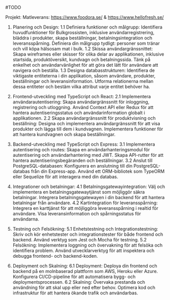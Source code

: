 #TODO

Projekt: Matleverans: https://www.foodora.se/ & https://www.hellofresh.se/

1. Planering och Design:
   1.1 Definiera funktioner och målgrupp:
   Identifiera huvudfunktioner för Bulkgrossisten, inklusive användarregistrering, bläddra i produkter, skapa beställningar, betalningsintegration och leveransspårning.
   Definiera din målgrupp tydligt: personer som tränar och vill köpa hälsosam mat i bulk.
   1.2 Skissa användargränssnittet:
   Skapa wireframes eller skisser för olika delar av applikationen, inklusive startsida, produktöversikt, kundvagn och betalningssida.
   Tänk på enkelhet och användarvänlighet för att göra det lätt för användare att navigera och beställa.
   1.3 Designa databasstrukturen:
   Identifiera de viktigaste entiteterna i din applikation, såsom användare, produkter, beställningar och leveransinformation.
   Utforma relationerna mellan dessa entiteter och bestäm vilka attribut varje entitet behöver ha.

2. Frontend-utveckling med TypeScript och React:
   2.1 Implementera användarautentisering:
   Skapa användargränssnitt för inloggning, registrering och utloggning.
   Använd Context API eller Redux för att hantera autentiseringsstatus och användarinformation globalt i applikationen.
   2.2 Skapa användargränssnitt för produktvisning och beställning:
   Designa och implementera användargränssnitt för att visa produkter och lägga till dem i kundvagnen.
   Implementera funktioner för att hantera kundvagnen och skapa beställningar.

3. Backend-utveckling med TypeScript och Express:
   3.1 Implementera autentisering och routes:
   Skapa en användarhanteringsmodul för autentisering och användarhantering med JWT.
   Skapa API-rutter för att hantera autentiseringsbegäranden och beställningar.
   3.2 Anslut till PostgreSQL-databasen:
   Konfigurera en anslutning till din PostgreSQL-databas från din Express-app.
   Använd ett ORM-bibliotek som TypeORM eller Sequelize för att interagera med din databas.

4. Integrationer och betalningar:
   4.1 Betalningsgatewayintegration:
   Välj och implementera en betalningsgatewaytjänst som möjliggör säkra betalningar.
   Integrera betalningsgatewayen i din backend för att hantera betalningar från användare.
   4.2 Kartintegration för leveransspårning:
   Integrera en karttjänst för att möjliggöra leveransspårning i realtid för användare.
   Visa leveransinformation och spårningsstatus för användarna.

5. Testning och Felsökning:
   5.1 Enhetstestning och Integrationstestning:
   Skriv och kör enhetstester och integrationstester för både frontend och backend.
   Använd verktyg som Jest och Mocha för testning.
   5.2 Felsökning:
   Implementera loggning och övervakning för att felsöka och identifiera problem.
   Använd utvecklarverktyg för att inspektera och debugga frontend- och backend-koden.

6. Deployment och Skalning:
   6.1 Deployment:
   Deploya din frontend och backend på en molnbaserad plattform som AWS, Heroku eller Azure.
   Konfigurera CI/CD-pipeline för att automatisera bygg- och deploymentsprocessen.
   6.2 Skalning:
   Övervaka prestanda och användning för att skal upp eller ned efter behov.
   Optimera kod och infrastruktur för att hantera ökande trafik och användarbas.
